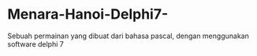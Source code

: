 # Menara-Hanoi-Delphi7-
Sebuah permainan yang dibuat dari bahasa pascal, dengan menggunakan software delphi 7
